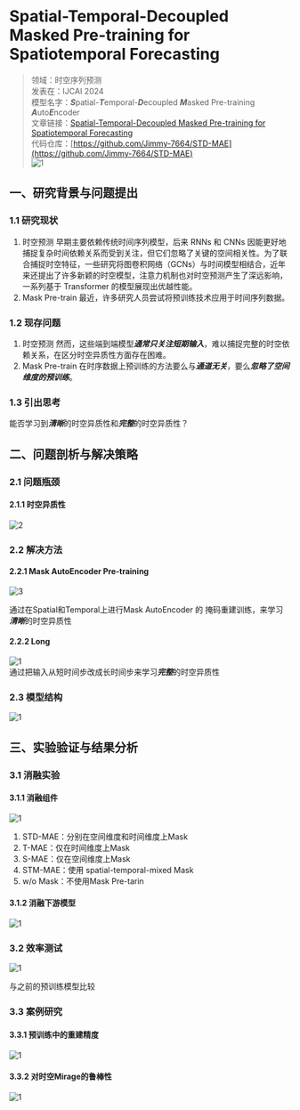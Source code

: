 # Spatial-Temporal-Decoupled Masked Pre-training for Spatiotemporal Forecasting

>领域：时空序列预测  
>发表在：IJCAI 2024  
>模型名字：***S***patial-***T***emporal-***D***ecoupled ***M***asked Pre-training ***A***uto***E***ncoder  
>文章链接：[Spatial-Temporal-Decoupled Masked Pre-training for Spatiotemporal Forecasting](https://arxiv.org/abs/2312.00516)  
>代码仓库：[https://github.com/Jimmy-7664/STD-MAE](https://github.com/Jimmy-7664/STD-MAE)  
![1](https://picgo-for-paper-reading.oss-cn-beijing.aliyuncs.com/img/![[2024_IJCAI_STDMAE-20250302170444.png]].png)

## 一、研究背景与问题提出

### 1.1 研究现状

1. 时空预测
 早期主要依赖传统时间序列模型，后来 RNNs 和 CNNs 因能更好地捕捉复杂时间依赖关系而受到关注，但它们忽略了关键的空间相关性。为了联合捕捉时空特征，一些研究将图卷积网络（GCNs）与时间模型相结合，近年来还提出了许多新颖的时空模型，注意力机制也对时空预测产生了深远影响，一系列基于 Transformer 的模型展现出优越性能。
2. Mask Pre-train
 最近，许多研究人员尝试将预训练技术应用于时间序列数据。

### 1.2 现存问题

1. 时空预测
 然而，这些端到端模型***通常只关注短期输入***，难以捕捉完整的时空依赖关系，在区分时空异质性方面存在困难。
2. Mask Pre-train
 在时序数据上预训练的方法要么与***通道无关***，要么***忽略了空间维度的预训练***。

### 1.3 引出思考

能否学习到***清晰***的时空异质性和***完整***的时空异质性？

## 二、问题剖析与解决策略

### 2.1 问题瓶颈

#### 2.1.1 时空异质性

![2](https://picgo-for-paper-reading.oss-cn-beijing.aliyuncs.com/img/![[2024_IJCAI_STDMAE-20250302172630.png]].png)

### 2.2 解决方法

#### 2.2.1 Mask AutoEncoder Pre-training

![3](https://picgo-for-paper-reading.oss-cn-beijing.aliyuncs.com/img/![[2024_IJCAI_STDMAE-20250302173107.png]].png)

通过在Spatial和Temporal上进行Mask AutoEncoder 的 掩码重建训练，来学习***清晰***的时空异质性

#### 2.2.2 Long

![1](https://picgo-for-paper-reading.oss-cn-beijing.aliyuncs.com/img/![[2024_IJCAI_STDMAE-20250302173300.png]].png)  
通过把输入从短时间步改成长时间步来学习***完整***的时空异质性

### 2.3 模型结构

![1](https://picgo-for-paper-reading.oss-cn-beijing.aliyuncs.com/img/![[2024_IJCAI_STDMAE-20250302170444.png]].png)

## 三、实验验证与结果分析

### 3.1 消融实验

#### 3.1.1 消融组件

![1](https://picgo-for-paper-reading.oss-cn-beijing.aliyuncs.com/img/![[2024_IJCAI_STDMAE-20250302173607.png]].png)

1. STD-MAE：分别在空间维度和时间维度上Mask
2. T-MAE：仅在时间维度上Mask
3. S-MAE：仅在空间维度上Mask
4. STM-MAE：使用 spatial-temporal-mixed Mask
5. w/o Mask：不使用Mask Pre-tarin

#### 3.1.2 消融下游模型

![1](https://picgo-for-paper-reading.oss-cn-beijing.aliyuncs.com/img/20250307000127.png)

### 3.2 效率测试

![1](https://picgo-for-paper-reading.oss-cn-beijing.aliyuncs.com/img/20250307000219.png)

与之前的预训练模型比较

### 3.3 案例研究

#### 3.3.1 预训练中的重建精度

![1](https://picgo-for-paper-reading.oss-cn-beijing.aliyuncs.com/img/![[2024_IJCAI_STDMAE-20250302174313.png]].png)

#### 3.3.2 对时空Mirage的鲁棒性

![1](https://picgo-for-paper-reading.oss-cn-beijing.aliyuncs.com/img/![[2024_IJCAI_STDMAE-20250302174326.png]].png)
